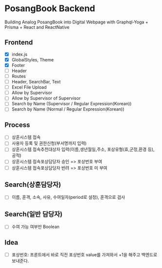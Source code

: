 # PosangBook Backend

Building Analog PosangBook into Digital Webpage with Graphql-Yoga + Prisma + React and ReactNative

## Frontend

- [x] index.js
- [x] GlobalStyles, Theme
- [x] Footer
- [ ] Header
- [ ] Routes
- [ ] Header, SearchBar, Text
- [ ] Excel File Upload
- [ ] Allow by Supervisor
- [ ] Allow by Supervisor of Supervisor
- [ ] Search by Name (Supervisor / Regular Expression(Korean))
- [ ] Search by Name (Normal / Regular Expression(Korean))

## Process

- [ ] 상훈시스템 접속
- [ ] 사용자 등록 및 권한신청(부서명까지 입력)
- [ ] 상훈시스템 접속추천대상자 입력(이름,생년월일,주소, 포상유형(효,군정,환경 등),공적)
- [ ] 상훈시스템 접속포상담당자 승인 => 포상번호 부여
- [ ] 상훈시스템 접속포상담당자 반려 => 포상번호 미 부여

## Search(상훈담당자)

- [ ] 이름, 훈격, 소속, 사유, 수여일자(period로 설정), 훈격으로 검사

## Search(일반 담당자)

- [ ] 수여 가능 여부만 Boolean

## Idea

- [ ] 포상번호: 프론트에서 바로 직전 포상번호 value를 가져와서 +1을 해주고 백엔드로 보내준다.
